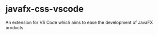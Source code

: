 # javafx-css-vscode
An extension for VS Code which aims to ease the development of JavaFX products.
